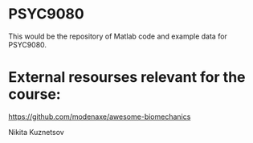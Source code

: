 # PSYC9080

This would be the repository of Matlab code and example data for PSYC9080.


# External resourses relevant for the course:
https://github.com/modenaxe/awesome-biomechanics


Nikita Kuznetsov
